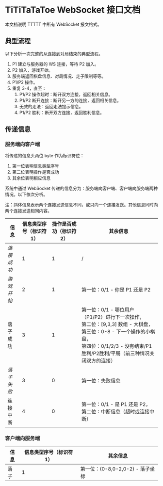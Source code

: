 # TiTiTaTaToe WebSocket 接口文档

本文档说明 TTTTT 中所有 WebSocket 报文格式。



## 典型流程

以下分析一次完整的从连接到对局结束的典型流程。

1. P1 建立与服务器的 WS 连接，等待 P2 加入。
2. P2 加入，游戏开始。
3. 服务端返回棋盘信息、对局情况、走子限制等等。
4. P1/P2 操作。
5. 重复 3-4，直至：
   1. P1/P2 操作超时：断开双方连接，返回相关信息。
   2. P1/P2 断开连接：断开另一方的连接，返回相关信息。
   3. 无效的走法：返回走法提示信息。
   4. P1/P2 胜利：断开双方连接，返回胜利信息。



## 传递信息

### 服务端向客户端

将传递的信息头两位 byte 作为标识符位：

1. 第一位表明信息类型序号
2. 第二位表明操作是否成功
3. 其余位表明相应信息

系统中通过 WebSocket 传递的信息分为：服务端向客户端、客户端向服务端两种情况。以下依次分析。

注：斜体信息表示两个连接发送信息不同，或只向一个连接发送。其他信息同时向两个连接发送相同内容。

| 信息       | 信息类型序号（标识符1） | 操作是否成功（标识符2） | 其余信息                                                     |
| ---------- | ----------------------- | ----------------------- | ------------------------------------------------------------ |
| *连接成功* | 1                       | 1                       | /                                                            |
| *游戏开始* | 2                       | 1                       | 第一位：0/1 - 你是 P1 还是 P2                                |
| 落子成功   | 3                       | 1                       | 第一位：0/1 - 哪位用户（P1/P2）进行下一次操作，<br />第二位：[9,3,3] 数组 - 大棋盘，<br />第三位：0-8 - 下一个操作的小棋盘，<br />第四位：0/1/2/3 - 没有结束/P1胜利/P2胜利/平局（前三种情况关闭双方的连接）<br /> |
| *落子失败* | 3                       | 0                       | 第一位：失败信息                                             |
| 连接中断   | 4                       | 0                       | 第一位：0/1 - 是 P1 还是 P2，<br />第二位：中断信息（超时或连接中断） |

### 客户端向服务端

| 信息 | 信息类型序号（标识符1） | 其余信息                         |
| ---- | ----------------------- | -------------------------------- |
| 落子 | 1                       | 第一位：(0-8,0-2,0-2) - 落子坐标 |

